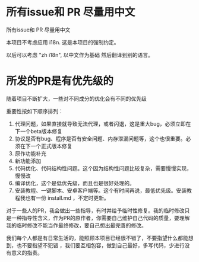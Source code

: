 # 所有issue和 PR 尽量用中文

所有issue和 PR 尽量用中文

本项目不考虑应用 i18n. 这是本项目的强制约定。

以后可以考虑 "zh i18n", 以中文作为基础 然后翻译到别的语言。


# 所发的PR是有优先级的

随着项目不断扩大，一些对不同成分的优化会有不同的优先级

重要性按如下顺序排列：

1. 代理问题，如果直接就导致无法代理，或者闪退，这是重大bug，必须立即在下一个beta版本修复
2. 协议是否有bug、程序是否有安全问题、内存泄漏问题等，这个也很重要。必须在下一个正式版本修复
3. 原作功能补充
4. 新功能添加
5. 代码优化、代码结构性问题。这个因为结构性问题比较复杂，需要慢慢实现，慢慢改
6. 编译优化，这个是低优先级，而且也是很好处理的。
7. 安装教程、一键脚本、安卓客户端等。这个有时间再说，最低优先级。安装教程我也有一份 install.md ，不定时更新。


对于一些人的PR，我会做出一些指导，有时并给予临时性修复。我的临时修改只是一种指导性含义，作为PR的原作者，你需要自己维护自己代码的质量，要理解我的临时修改不能当作最终修改，要自己想出最完善的修改。

我们每个人都是有日常生活的，能照顾本项目已经很不错了，不要指望什么都能想到，也不要指望不犯错 ，我们要互相包容，做到自己最好，多写代码，少进行没有意义的指责。

